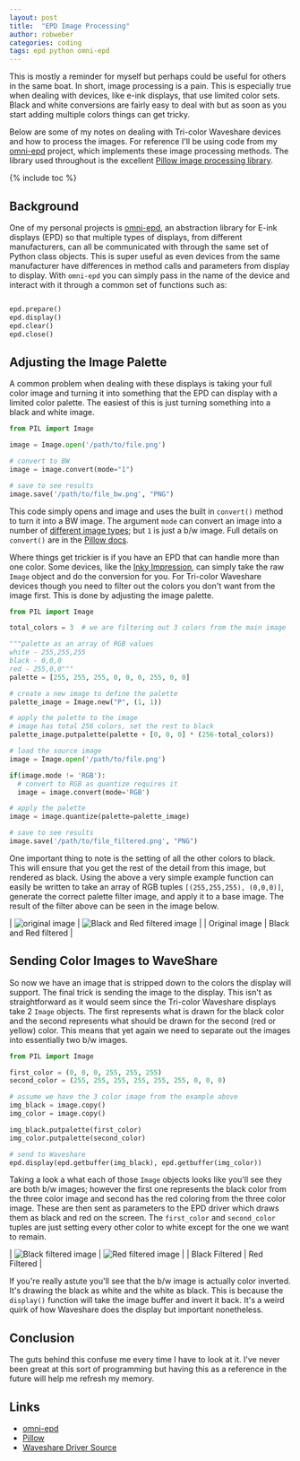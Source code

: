 ```yaml
---
layout: post
title:  "EPD Image Processing"
author: robweber
categories: coding
tags: epd python omni-epd
---
```


This is mostly a reminder for myself but perhaps could be useful for others in the same boat. In short, image processing is a pain. This is especially true when dealing with devices, like e-ink displays, that use limited color sets. Black and white conversions are fairly easy to deal with but as soon as you start adding multiple colors things can get tricky.

Below are some of my notes on dealing with Tri-color Waveshare devices and how to process the images. For reference I'll be using code from my [omni-epd][omni-epd] project, which implements these image processing methods. The library used throughout is the excellent [Pillow image processing library][pillow].

<!--more-->

{% include toc %}

## Background

One of my personal projects is [omni-epd][omni-epd], an abstraction library for E-ink displays (EPD) so that multiple types of displays, from different manufacturers, can all be communicated with through the same set of Python class objects. This is super useful as even devices from the same manufacturer have differences in method calls and parameters from display to display. With `omni-epd` you can simply pass in the name of the device and interact with it through a common set of functions such as:

```python

epd.prepare()
epd.display()
epd.clear()
epd.close()

```

## Adjusting the Image Palette

A common problem when dealing with these displays is taking your full color image and turning it into something that the EPD can display with a limited color palette. The easiest of this is just turning something into a black and white image.

```python
from PIL import Image

image = Image.open('/path/to/file.png')

# convert to BW
image = image.convert(mode="1")

# save to see results
image.save('/path/to/file_bw.png', "PNG")

```

This code simply opens and image and uses the built in `convert()` method to turn it into a BW image. The argument `mode` can convert an image into a number of [different image types](https://pillow.readthedocs.io/en/stable/handbook/concepts.html#concept-modes); but `1` is just a b/w image. Full details on `convert()` are in the [Pillow docs](https://pillow.readthedocs.io/en/stable/reference/Image.html#PIL.Image.Image.convert).

Where things get trickier is if you have an EPD that can handle more than one color. Some devices, like the [Inky Impression](https://github.com/pimoroni/inky), can simply take the raw `Image` object and do the conversion for you. For Tri-color Waveshare devices though you need to filter out the colors you don't want from the image first. This is done by adjusting the image palette.

```python
from PIL import Image

total_colors = 3  # we are filtering out 3 colors from the main image

"""palette as an array of RGB values
white - 255,255,255
black - 0,0,0
red - 255,0,0"""
palette = [255, 255, 255, 0, 0, 0, 255, 0, 0]

# create a new image to define the palette
palette_image = Image.new("P", (1, 1))

# apply the palette to the image
# image has total 256 colors, set the rest to black
palette_image.putpalette(palette + [0, 0, 0] * (256-total_colors))

# load the source image
image = Image.open('/path/to/file.png')

if(image.mode != 'RGB'):
  # convert to RGB as quantize requires it
  image = image.convert(mode='RGB')

# apply the palette
image = image.quantize(palette=palette_image)

# save to see results
image.save('/path/to/file_filtered.png', "PNG")

```

One important thing to note is the setting of all the other colors to black. This will ensure that you get the rest of the detail from this image, but rendered as black. Using the above a very simple example function can easily be written to take an array of RGB tuples `[(255,255,255), (0,0,0)]`, generate the correct palette filter image, and apply it to a base image. The result of the filter above can be seen in the image below.

| ![original image](/images/2022-02-25/test.jpg)  | ![Black and Red filtered image](/images/2022-02-25/test_filtered.png) |
| Original image | Black and Red filtered |

## Sending Color Images to WaveShare

So now we have an image that is stripped down to the colors the display will support. The final trick is sending the image to the display. This isn't as straightforward as it would seem since the Tri-color Waveshare displays take 2 `Image` objects. The first represents what is drawn for the black color and the second represents what should be drawn for the second (red or yellow) color. This means that yet again we need to separate out the images into essentially two b/w images.

```python
from PIL import Image

first_color = (0, 0, 0, 255, 255, 255)
second_color = (255, 255, 255, 255, 255, 255, 0, 0, 0)

# assume we have the 3 color image from the example above
img_black = image.copy()
img_color = image.copy()

img_black.putpalette(first_color)
img_color.putpalette(second_color)

# send to Waveshare
epd.display(epd.getbuffer(img_black), epd.getbuffer(img_color))

```

Taking a look a what each of those `Image` objects looks like you'll see they are both b/w images; however the first one represents the black color from the three color image and second has the red coloring from the three color image. These are then sent as parameters to the EPD driver which draws them as black and red on the screen. The `first_color` and `second_color` tuples are just setting every other color to white except for the one we want to remain.

| ![Black filtered image](/images/2022-02-25/test_black.png) |  ![Red filtered image](/images/2022-02-25/test_red.png) |
| Black Filtered | Red Filtered |

If you're really astute you'll see that the b/w image is actually color inverted. It's drawing the black as white and the white as black. This is because the `display()` function will take the image buffer and invert it back. It's a weird quirk of how Waveshare does the display but important nonetheless.

## Conclusion

The guts behind this confuse me every time I have to look at it. I've never been great at this sort of programming but having this as a reference in the future will help me refresh my memory. 

## Links

* [omni-epd][omni-epd]
* [Pillow][pillow]
* [Waveshare Driver Source](https://github.com/waveshare/e-Paper)

[omni-epd]: https://github.com/robweber/omni-epd
[pillow]: https://pillow.readthedocs.io/en/stable/index.html
